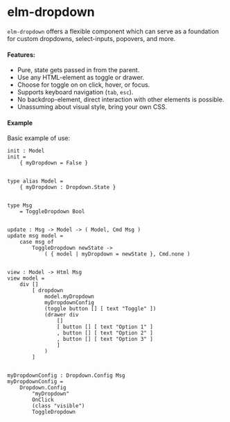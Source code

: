 # elm-dropdown
`elm-dropdown` offers a flexible component which can serve as a foundation for custom dropdowns, select-inputs, popovers, and more.

#### Features:
* Pure, state gets passed in from the parent.
* Use any HTML-element as toggle or drawer.
* Choose for toggle on on click, hover, or focus.
* Supports keyboard navigation (`tab`, `esc`).
* No backdrop-element, direct interaction with other elements is possible.
* Unassuming about visual style, bring your own CSS.

#### Example

Basic example of use:

    init : Model
    init =
        { myDropdown = False }


    type alias Model =
        { myDropdown : Dropdown.State }


    type Msg
        = ToggleDropdown Bool


    update : Msg -> Model -> ( Model, Cmd Msg )
    update msg model =
        case msg of
            ToggleDropdown newState ->
                ( { model | myDropdown = newState }, Cmd.none )


    view : Model -> Html Msg
    view model =
        div []
            [ dropdown
                model.myDropdown
                myDropdownConfig
                (toggle button [] [ text "Toggle" ])
                (drawer div
                    []
                    [ button [] [ text "Option 1" ]
                    , button [] [ text "Option 2" ]
                    , button [] [ text "Option 3" ]
                    ]
                )
            ]


    myDropdownConfig : Dropdown.Config Msg
    myDropdownConfig =
        Dropdown.Config
            "myDropdown"
            OnClick
            (class "visible")
            ToggleDropdown 
